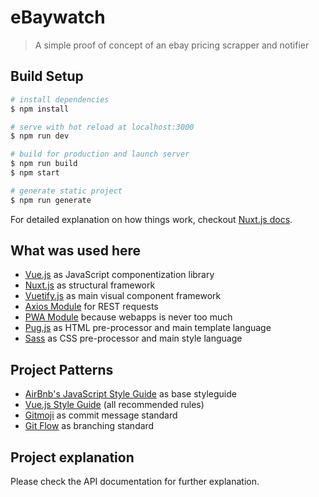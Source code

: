 # eBaywatch

> A simple proof of concept of an ebay pricing scrapper and notifier

## Build Setup

``` bash
# install dependencies
$ npm install

# serve with hot reload at localhost:3000
$ npm run dev

# build for production and launch server
$ npm run build
$ npm start

# generate static project
$ npm run generate
```

For detailed explanation on how things work, checkout [Nuxt.js docs](https://nuxtjs.org).

## What was used here
- [Vue.js](https://vuejs.org/) as JavaScript componentization library
- [Nuxt.js](https://github.com/nuxt/nuxt.js) as structural framework
- [Vuetify.js](https://vuetifyjs.com/) as main visual component framework
- [Axios Module](https://axios.nuxtjs.org) for REST requests
- [PWA Module](https://pwa.nuxtjs.org) because webapps is never too much
- [Pug.js](https://pugjs.org/) as HTML pre-processor and main template language
- [Sass](https://sass-lang.com/) as CSS pre-processor and main style language

## Project Patterns
- [AirBnb's JavaScript Style Guide](https://github.com/airbnb/javascript) as base styleguide
- [Vue.js Style Guide](https://vuejs.org/v2/style-guide/) (all recommended rules)
- [Gitmoji](https://github.com/carloscuesta/gitmoji) as commit message standard
- [Git Flow](https://datasift.github.io/gitflow/IntroducingGitFlow.html) as branching standard

## Project explanation
Please check the API documentation for further explanation.
